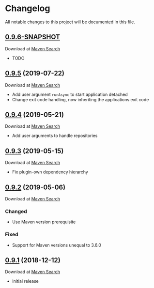 # Changelog
All notable changes to this project will be documented in this file.

<a name="0.9.6"></a>

## [0.9.6-SNAPSHOT](https://github.com/lars-sh/jar-runner-maven-plugin/compare/570557e457bdc5bead85ff7c0df4d1de676a24e4...master)

Download at [Maven Search](https://search.maven.org/artifact/de.lars-sh/jar-runner-maven-plugin/0.9.6/jar)

* TODO

<a name="0.9.5"></a>

## [0.9.5](https://github.com/lars-sh/jar-runner-maven-plugin/compare/570557e457bdc5bead85ff7c0df4d1de676a24e4...8d8ce3fda280a6abeee3035edc74829ecc521113) (2019-07-22)

Download at [Maven Search](https://search.maven.org/artifact/de.lars-sh/jar-runner-maven-plugin/0.9.5/jar)

* Add user argument `runAsync` to start application detached
* Change exit code handling, now inheriting the applications exit code

<a name="0.9.4"></a>

## [0.9.4](https://github.com/lars-sh/jar-runner-maven-plugin/compare/a8b47e13939b28ec35c97584bcb7ca892bca6346...570557e457bdc5bead85ff7c0df4d1de676a24e4) (2019-05-21)

Download at [Maven Search](https://search.maven.org/artifact/de.lars-sh/jar-runner-maven-plugin/0.9.4/jar)

* Add user arguments to handle repositories

<a name="0.9.3"></a>

## [0.9.3](https://github.com/lars-sh/jar-runner-maven-plugin/compare/323ffc298bfae6442bc2058de650c16dc99b7fcf...a8b47e13939b28ec35c97584bcb7ca892bca6346) (2019-05-15)

Download at [Maven Search](https://search.maven.org/artifact/de.lars-sh/jar-runner-maven-plugin/0.9.3/jar)

* Fix plugin-own dependency hierarchy

<a name="0.9.2"></a>

## [0.9.2](https://github.com/lars-sh/jar-runner-maven-plugin/compare/e09a123af35b8d6af6ebf03a0e4a010ce32a10af...323ffc298bfae6442bc2058de650c16dc99b7fcf) (2019-05-06)

Download at [Maven Search](https://search.maven.org/artifact/de.lars-sh/jar-runner-maven-plugin/0.9.2/jar)

### Changed
* Use Maven version prerequisite

### Fixed
* Support for Maven versions unequal to 3.6.0

<a name="0.9.1"></a>

## [0.9.1](https://github.com/lars-sh/jar-runner-maven-plugin/commit/e09a123af35b8d6af6ebf03a0e4a010ce32a10af) (2018-12-12)

Download at [Maven Search](https://search.maven.org/artifact/de.lars-sh/jar-runner-maven-plugin/0.9.1/jar)

* Initial release
